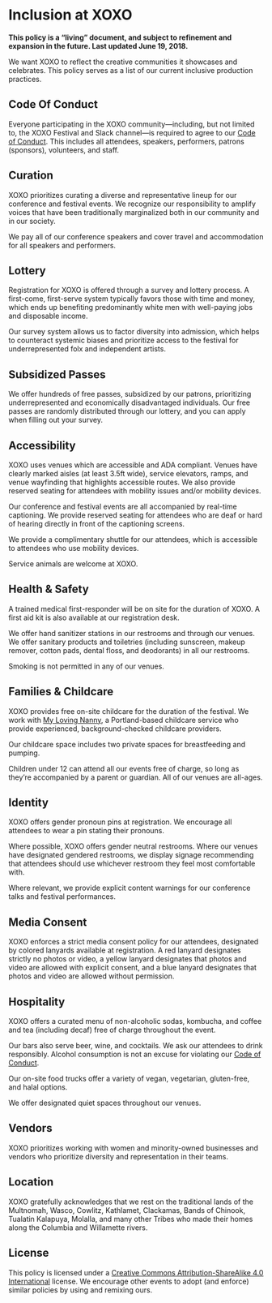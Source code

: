 # Inclusion at XOXO

**This policy is a “living” document, and subject to refinement and expansion in the future. Last updated June 19, 2018.**

We want XOXO to reflect the creative communities it showcases and celebrates. This policy serves as a list of our current inclusive production practices.

## Code Of Conduct
Everyone participating in the XOXO community—including, but not limited to, the XOXO Festival and Slack channel—is required to agree to our [Code of Conduct](https://2018.xoxofest.com/conduct). This includes all attendees, speakers, performers, patrons (sponsors), volunteers, and staff.

## Curation
XOXO prioritizes curating a diverse and representative lineup for our conference and festival events. We recognize our responsibility to amplify voices that have been traditionally marginalized both in our community and in our society.

We pay all of our conference speakers and cover travel and accommodation for all speakers and performers.

## Lottery
Registration for XOXO is offered through a survey and lottery process. A first-come, first-serve system typically favors those with time and money, which ends up benefiting predominantly white men with well-paying jobs and disposable income.

Our survey system allows us to factor diversity into admission, which helps to counteract systemic biases and prioritize access to the festival for underrepresented folx and independent artists.

## Subsidized Passes
We offer hundreds of free passes, subsidized by our patrons, prioritizing underrepresented and economically disadvantaged individuals. Our free passes are randomly distributed through our lottery, and you can apply when filling out your survey.

## Accessibility
XOXO uses venues which are accessible and ADA compliant. Venues have clearly marked aisles (at least 3.5ft wide), service elevators, ramps, and venue wayfinding that highlights accessible routes. We also provide reserved seating for attendees with mobility issues and/or mobility devices.

Our conference and festival events are all accompanied by real-time captioning. We provide reserved seating for attendees who are deaf or hard of hearing directly in front of the captioning screens.

We provide a complimentary shuttle for our attendees, which is accessible to attendees who use mobility devices.

Service animals are welcome at XOXO.

## Health & Safety
A trained medical first-responder will be on site for the duration of XOXO. A first aid kit is also available at our registration desk.

We offer hand sanitizer stations in our restrooms and through our venues. We offer sanitary products and toiletries (including sunscreen, makeup remover, cotton pads, dental floss, and deodorants) in all our restrooms.

Smoking is not permitted in any of our venues.

## Families & Childcare
XOXO provides free on-site childcare for the duration of the festival. We work with [My Loving Nanny](http://www.mylovingnanny.net/), a Portland-based childcare service who provide experienced, background-checked childcare providers.

Our childcare space includes two private spaces for breastfeeding and pumping.

Children under 12 can attend all our events free of charge, so long as they’re accompanied by a parent or guardian. All of our venues are all-ages.

## Identity
XOXO offers gender pronoun pins at registration. We encourage all attendees to wear a pin stating their pronouns.

Where possible, XOXO offers gender neutral restrooms. Where our venues have designated gendered restrooms, we display signage recommending that attendees should use whichever restroom they feel most comfortable with.

Where relevant, we provide explicit content warnings for our conference talks and festival performances.

## Media Consent
XOXO enforces a strict media consent policy for our attendees, designated by colored lanyards available at registration. A red lanyard designates strictly no photos or video, a yellow lanyard designates that photos and video are allowed with explicit consent, and a blue lanyard designates that photos and video are allowed without permission.

## Hospitality
XOXO offers a curated menu of non-alcoholic sodas, kombucha, and coffee and tea (including decaf) free of charge throughout the event. 

Our bars also serve beer, wine, and cocktails. We ask our attendees to drink responsibly. Alcohol consumption is not an excuse for violating our [Code of Conduct](https://2018.xoxofest.com/conduct).

Our on-site food trucks offer a variety of vegan, vegetarian, gluten-free, and halal options.

We offer designated quiet spaces throughout our venues.

## Vendors
XOXO prioritizes working with women and minority-owned businesses and vendors who prioritize diversity and representation in their teams.

## Location
XOXO gratefully acknowledges that we rest on the traditional lands of the Multnomah, Wasco, Cowlitz, Kathlamet, Clackamas, Bands of Chinook, Tualatin Kalapuya, Molalla, and many other Tribes who made their homes along the Columbia and Willamette rivers.

## License
This policy is licensed under a [Creative Commons Attribution-ShareAlike 4.0 International](https://creativecommons.org/licenses/by-sa/4.0/) license. We encourage other events to adopt (and enforce) similar policies by using and remixing ours.
